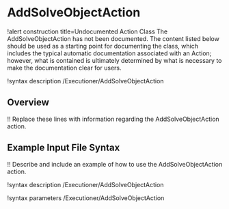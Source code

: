 # AddSolveObjectAction

!alert construction title=Undocumented Action Class
The AddSolveObjectAction has not been documented. The content listed below should be used as a starting point for
documenting the class, which includes the typical automatic documentation associated with an Action;
however, what is contained is ultimately determined by what is necessary to make the documentation
clear for users.

!syntax description /Executioner/AddSolveObjectAction

## Overview

!! Replace these lines with information regarding the AddSolveObjectAction action.

## Example Input File Syntax

!! Describe and include an example of how to use the AddSolveObjectAction action.

!syntax description /Executioner/AddSolveObjectAction

!syntax parameters /Executioner/AddSolveObjectAction
